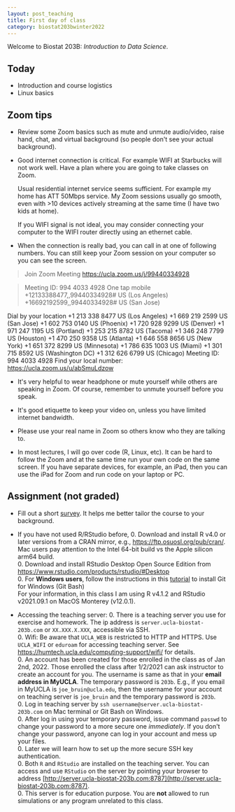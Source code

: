 ```yaml
---
layout: post_teaching
title: First day of class
category: biostat203bwinter2022
---
```


Welcome to Biostat 203B: *Introduction to Data Science*. 

## Today

* Introduction and course logistics  
* Linux basics

## Zoom tips

- Review some Zoom basics such as mute and unmute audio/video, raise hand, chat, and virtual background (so people don't see your actual background).

- Good internet connection is critical. For example WIFI at Starbucks will not work well. Have a plan where you are going to take classes on Zoom. 

  Usual residential internet service seems sufficient. For example my home has ATT 50Mbps service. My Zoom sessions usually go smooth, even with >10 devices actively streaming at the same time (I have two kids at home). 

  If you WIFI signal is not ideal, you may consider connecting your computer to the WIFI router directly using an ethernet cable.  
  
- When the connection is really bad, you can call in at one of following numbers. You can still keep your Zoom session on your computer so you can see the screen. 

> Join Zoom Meeting
https://ucla.zoom.us/j/99440334928

> Meeting ID: 994 4033 4928
One tap mobile
+12133388477,,99440334928# US (Los Angeles)
+16692192599,,99440334928# US (San Jose)
>
Dial by your location
        +1 213 338 8477 US (Los Angeles)
        +1 669 219 2599 US (San Jose)
        +1 602 753 0140 US (Phoenix)
        +1 720 928 9299 US (Denver)
        +1 971 247 1195 US (Portland)
        +1 253 215 8782 US (Tacoma)
        +1 346 248 7799 US (Houston)
        +1 470 250 9358 US (Atlanta)
        +1 646 558 8656 US (New York)
        +1 651 372 8299 US (Minnesota)
        +1 786 635 1003 US (Miami)
        +1 301 715 8592 US (Washington DC)
        +1 312 626 6799 US (Chicago)
Meeting ID: 994 4033 4928
Find your local number: https://ucla.zoom.us/u/abSmuLdzow

- It's very helpful to wear headphone or mute yourself while others are speaking in Zoom. Of course, remember to unmute yourself before you speak.

- It's good etiquette to keep your video on, unless you have limited internet bandwidth. 

- Please use your real name in Zoom so others know who they are talking to.

- In most lectures, I will go over code (R, Linux, etc). It can be hard to follow the Zoom and at the same time run your own code on the same screen. If you have separate devices, for example, an iPad, then you can use the iPad for Zoom and run code on your laptop or PC. 

## Assignment (not graded)

* Fill out a short [survey](https://www.surveymonkey.com/r/9N8KVPH). It helps me better tailor the course to your background.

* If you have not used R/RStudio before, 
  0. Download and install R v4.0 or later versions from a CRAN mirror, e.g., <https://ftp.osuosl.org/pub/cran/>. Mac users pay attention to the Intel 64-bit build vs the Apple silicon arm64 build.      
  0. Download and install RStudio Desktop Open Source Edition from <https://www.rstudio.com/products/rstudio/#Desktop>  
  0. For **Windows users**, follow the instructions in this [tutorial](https://ucla-biostat-203b/2022winter.github.io/labs/lab01/lab01_windows.html) to install Git for Windows (Git Bash)   
  For your information, in this class I am using R v4.1.2 and RStudio v2021.09.1 on MacOS Monterey (v12.0.1).
  
* Accessing the teaching server:
  0. There is a teaching server you use for exercise and homework. The ip address is `server.ucla-biostat-203b.com` or `XX.XXX.X.XXX`, accessible via SSH.  
  0. Wifi: Be aware that `UCLA_WEB` is restricted to HTTP and HTTPS. Use `UCLA_WIFI` or `eduroam` for accessing teaching server. See <https://humtech.ucla.edu/computing-support/wifi/> for details.   
  0. An account has been created for those enrolled in the class as of Jan 2nd, 2022. Those enrolled the class after 1/2/2021 can ask instructor to create an account for you. The username is same as that in your **email address in MyUCLA**. The temporary password is `203b`. E.g., if you email in MyUCLA is `joe_bruin@ucla.edu`, then the username for your account on teaching server is `joe_bruin` and the temporary password is `203b`.    
  0. Log in teaching server by `ssh username@server.ucla-biostat-203b.com` on Mac terminal or Git Bash on Windows.  
  0. After log in using your temporary password, issue command `passwd` to change your password to a more secure one *immediately*. If you don't change your password, anyone can log in your account and mess up your files.  
  0. Later we will learn how to set up the more secure SSH key authentication.  
  0. Both `R` and `RStudio`  are installed on the teaching server. You can access and use `RStudio` on the server by pointing your browser to address [http://server.ucla-biostat-203b.com:8787](http://server.ucla-biostat-203b.com:8787).  
  0. This server is for education purpose. You are **not** allowed to run simulations or any program unrelated to this class.
